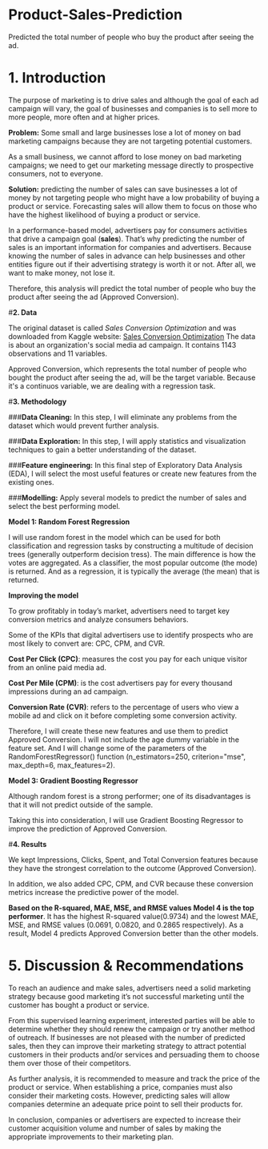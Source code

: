 # **Product-Sales-Prediction**

Predicted the total number of people who buy the product after seeing the ad. 


# **1. Introduction**

The purpose of marketing is to drive sales and although the goal of each ad campaign will vary, the goal of businesses and companies is to sell more to more people, more often and at higher prices. 

**Problem:**  Some small and large businesses lose a lot of money on bad marketing campaigns because they are not targeting potential customers.

As a small business, we cannot afford to lose money on bad marketing campaigns; we need to get our marketing message directly to prospective consumers, not to everyone.

**Solution:** predicting the number of sales can save businesses a lot of money by not targeting people who might have a low probability of buying a product or service. Forecasting sales will allow them to focus on those who have the highest likelihood of buying a product or service.

In a performance-based model, advertisers pay for consumers activities that drive a campaign goal (**sales**). That’s why predicting the number of sales is an important information for companies and advertisers. Because knowing the number of sales in advance can help businesses and other entities figure out if their advertising strategy is worth it or not. After all, we want to make money, not lose it. 

Therefore, this analysis will predict the total number of people who buy the product after seeing the ad (Approved Conversion).


#**2. Data**

The original dataset is called *Sales Conversion Optimization* and was downloaded from Kaggle website: [Sales Conversion Optimization](https://www.kaggle.com/loveall/clicks-conversion-tracking)
The data is about an organization's social media ad campaign. It contains 1143 observations and 11 variables. 

Approved Conversion, which represents the total number of people who bought the product after seeing the ad, will be the target variable. Because it's a continuos variable, we are dealing with a regression task.


#**3. Methodology**

###**Data Cleaning:** In this step, I will eliminate any problems from the dataset which would prevent further analysis.

###**Data Exploration:** In this step, I will apply statistics and visualization techniques to gain a better understanding of the dataset.

###**Feature engineering:** In this final step of Exploratory Data Analysis (EDA), I will select the most useful features or create new features from the existing ones.

###**Modelling:** Apply several models to predict the number of sales and select the best performing model.


**Model 1: Random Forest Regression**

I will use random forest in the model which can be used for both classification and regression tasks by constructing a multitude of decision trees (generally outperform decision tress). The main difference is how the votes are aggregated. As a classifier, the most popular outcome (the mode) is returned. And as a regression, it is typically the average (the mean) that is returned.


**Improving the model**

To grow profitably in today’s market, advertisers need to target key conversion metrics and analyze consumers behaviors. 

Some of the KPIs that digital advertisers use to identify prospects who are most likely to convert are: CPC, CPM, and CVR. 

**Cost Per Click (CPC)**: measures the cost you pay for each unique visitor from an online paid media ad.

**Cost Per Mile (CPM)**: is the cost advertisers pay for every thousand impressions during an ad campaign.

**Conversion Rate (CVR)**: refers to the percentage of users who view a mobile ad and click on it before completing some conversion activity.

Therefore, I will create these new features and use them to predict Approved Conversion. I will not include the age dummy variable in the feature set. And I will change some of the parameters of the RandomForestRegressor() function (n_estimators=250, criterion="mse", max_depth=6, max_features=2).


**Model 3: Gradient Boosting Regressor**

Although random forest is a strong performer; one of its disadvantages is that it will not predict outside of the sample.

Taking this into consideration, I will use Gradient Boosting Regressor to improve the prediction of Approved Conversion.


#**4. Results**

We kept Impressions, Clicks, Spent, and Total Conversion features because they have the strongest correlation to the outcome (Approved Conversion).

In addition, we also added CPC, CPM, and CVR because these conversion metrics increase the predictive power of the model. 

**Based on the R-squared, MAE, MSE, and RMSE values Model 4 is the top performer**. It has the highest R-squared value(0.9734) and the lowest MAE, MSE, and RMSE values (0.0691, 0.0820, and 0.2865 respectively). As a result, Model 4 predicts Approved Conversion better than the other models.


# **5. Discussion & Recommendations**

To reach an audience and make sales, advertisers need a solid marketing strategy because good marketing it’s not successful marketing until the customer has bought a product or service.

From this supervised learning experiment, interested parties will be able to determine whether they should renew the campaign or try another method of outreach. If businesses are not pleased with the number of predicted sales, then they can improve their marketing strategy to attract potential customers in their products and/or services and persuading them to choose them over those of their competitors.

As further analysis, it is recommended to measure and track the price of the product or service. When establishing a price, companies must also consider their marketing costs. However, predicting sales will allow companies determine an adequate price point to sell their products for.

In conclusion, companies or advertisers are expected to increase their customer acquisition volume and number of sales by making the appropriate improvements to their marketing plan.

